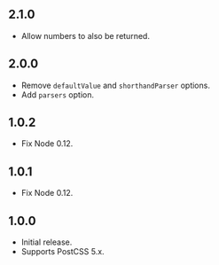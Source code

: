 ## 2.1.0
- Allow numbers to also be returned.

## 2.0.0
- Remove `defaultValue` and `shorthandParser` options.
- Add `parsers` option.

## 1.0.2
- Fix Node 0.12.

## 1.0.1
- Fix Node 0.12.

## 1.0.0
- Initial release.
- Supports PostCSS 5.x.
